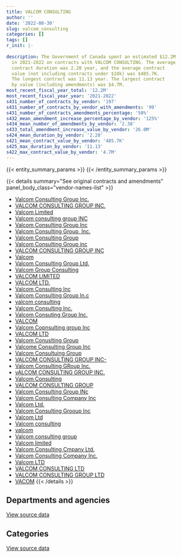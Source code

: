 ```yaml
---
title: VALCOM CONSULTING
author: ''
date: '2022-08-30'
slug: valcom_consulting
categories: []
tags: []
r_init: |-
  
description: The Government of Canada spent an estimated $12.2M
  in 2021-2022 on contracts with VALCOM CONSULTING. The average
  contract duration was 2.28 year, and the average contract
  value (not including contracts under $10k) was $485.7K.
  The longest contract was 11.13 year. The largest contract
  by value (including amendments) was $4.7M.
most_recent_fiscal_year_total: '12.2M'
most_recent_fiscal_year_year: '2021-2022'
s431_number_of_contracts_by_vendor: '197'
s431_number_of_contracts_by_vendor_with_amendments: '99'
s431_number_of_contracts_amendments_percentage: '50%'
s432_mean_amendment_increase_percentage_by_vendor: '125%'
s434_mean_number_of_amendments_by_vendor: '2.38'
s433_total_amendment_increase_value_by_vendor: '26.0M'
s424_mean_duration_by_vendor: '2.28'
s421_mean_contract_value_by_vendor: '485.7K'
s425_max_duration_by_vendor: '11.13'
s422_max_contract_value_by_vendor: '4.7M'
---
```


<script src="/rmarkdown-libs/htmlwidgets/htmlwidgets.js"></script>
<link href="/rmarkdown-libs/datatables-css/datatables-crosstalk.css" rel="stylesheet" />
<script src="/rmarkdown-libs/datatables-binding/datatables.js"></script>
<script src="/rmarkdown-libs/jquery/jquery-3.6.0.min.js"></script>
<link href="/rmarkdown-libs/dt-core-bootstrap/css/dataTables.bootstrap.min.css" rel="stylesheet" />
<link href="/rmarkdown-libs/dt-core-bootstrap/css/dataTables.bootstrap.extra.css" rel="stylesheet" />
<script src="/rmarkdown-libs/dt-core-bootstrap/js/jquery.dataTables.min.js"></script>
<script src="/rmarkdown-libs/dt-core-bootstrap/js/dataTables.bootstrap.min.js"></script>
<link href="/rmarkdown-libs/crosstalk/css/crosstalk.min.css" rel="stylesheet" />
<script src="/rmarkdown-libs/crosstalk/js/crosstalk.min.js"></script>
<script src="/rmarkdown-libs/htmlwidgets/htmlwidgets.js"></script>
<link href="/rmarkdown-libs/datatables-css/datatables-crosstalk.css" rel="stylesheet" />
<script src="/rmarkdown-libs/datatables-binding/datatables.js"></script>
<script src="/rmarkdown-libs/jquery/jquery-3.6.0.min.js"></script>
<link href="/rmarkdown-libs/dt-core-bootstrap/css/dataTables.bootstrap.min.css" rel="stylesheet" />
<link href="/rmarkdown-libs/dt-core-bootstrap/css/dataTables.bootstrap.extra.css" rel="stylesheet" />
<script src="/rmarkdown-libs/dt-core-bootstrap/js/jquery.dataTables.min.js"></script>
<script src="/rmarkdown-libs/dt-core-bootstrap/js/dataTables.bootstrap.min.js"></script>
<link href="/rmarkdown-libs/crosstalk/css/crosstalk.min.css" rel="stylesheet" />
<script src="/rmarkdown-libs/crosstalk/js/crosstalk.min.js"></script>

{{< entity_summary_params >}}
{{< /entity_summary_params >}}

{{< details summary="See original contracts and amendments" panel_body_class="vendor-names-list" >}}
- [Valcom Consulting Group Inc.](https://search.open.canada.ca/en/ct/?sort=contract_value_f%20desc&page=1&search_text=%22Valcom%20Consulting%20Group%20Inc.%22)
- [VALCOM CONSULTING GROUP INC.](https://search.open.canada.ca/en/ct/?sort=contract_value_f%20desc&page=1&search_text=%22VALCOM%20CONSULTING%20GROUP%20INC.%22)
- [Valcom Limited](https://search.open.canada.ca/en/ct/?sort=contract_value_f%20desc&page=1&search_text=%22Valcom%20Limited%22)
- [Valcom consulting group INC](https://search.open.canada.ca/en/ct/?sort=contract_value_f%20desc&page=1&search_text=%22Valcom%20consulting%20group%20INC%22)
- [Valcom Consulting Group Inc](https://search.open.canada.ca/en/ct/?sort=contract_value_f%20desc&page=1&search_text=%22Valcom%20Consulting%20Group%20Inc%22)
- [Valcom Consulting Group, Inc.](https://search.open.canada.ca/en/ct/?sort=contract_value_f%20desc&page=1&search_text=%22Valcom%20Consulting%20Group%2c%20Inc.%22)
- [Valcom Consulting Group](https://search.open.canada.ca/en/ct/?sort=contract_value_f%20desc&page=1&search_text=%22Valcom%20Consulting%20Group%22)
- [Valcom Consulting Group inc](https://search.open.canada.ca/en/ct/?sort=contract_value_f%20desc&page=1&search_text=%22Valcom%20Consulting%20Group%20inc%22)
- [VALCOM CONSULTING GROUP INC](https://search.open.canada.ca/en/ct/?sort=contract_value_f%20desc&page=1&search_text=%22VALCOM%20CONSULTING%20GROUP%20INC%22)
- [Valcom](https://search.open.canada.ca/en/ct/?sort=contract_value_f%20desc&page=1&search_text=%22Valcom%22)
- [Valcom Consulting Group Ltd.](https://search.open.canada.ca/en/ct/?sort=contract_value_f%20desc&page=1&search_text=%22Valcom%20Consulting%20Group%20Ltd.%22)
- [Valcom Group Consulting](https://search.open.canada.ca/en/ct/?sort=contract_value_f%20desc&page=1&search_text=%22Valcom%20Group%20Consulting%22)
- [VALCOM LIMITED](https://search.open.canada.ca/en/ct/?sort=contract_value_f%20desc&page=1&search_text=%22VALCOM%20LIMITED%22)
- [VALCOM LTD.](https://search.open.canada.ca/en/ct/?sort=contract_value_f%20desc&page=1&search_text=%22VALCOM%20LTD.%22)
- [Valcom Consulting Inc](https://search.open.canada.ca/en/ct/?sort=contract_value_f%20desc&page=1&search_text=%22Valcom%20Consulting%20Inc%22)
- [Valcom Consulting Group In.c](https://search.open.canada.ca/en/ct/?sort=contract_value_f%20desc&page=1&search_text=%22Valcom%20Consulting%20Group%20In.c%22)
- [valcom consulting](https://search.open.canada.ca/en/ct/?sort=contract_value_f%20desc&page=1&search_text=%22valcom%20consulting%22)
- [Valcom Consulting Inc.](https://search.open.canada.ca/en/ct/?sort=contract_value_f%20desc&page=1&search_text=%22Valcom%20Consulting%20Inc.%22)
- [Valcom Consuting Group Inc.](https://search.open.canada.ca/en/ct/?sort=contract_value_f%20desc&page=1&search_text=%22Valcom%20Consuting%20Group%20Inc.%22)
- [VALCOM](https://search.open.canada.ca/en/ct/?sort=contract_value_f%20desc&page=1&search_text=%22VALCOM%22)
- [Valcom Copnsulting group Inc](https://search.open.canada.ca/en/ct/?sort=contract_value_f%20desc&page=1&search_text=%22Valcom%20Copnsulting%20group%20Inc%22)
- [VALCOM LTD](https://search.open.canada.ca/en/ct/?sort=contract_value_f%20desc&page=1&search_text=%22VALCOM%20LTD%22)
- [Valcom Conuslting Group](https://search.open.canada.ca/en/ct/?sort=contract_value_f%20desc&page=1&search_text=%22Valcom%20Conuslting%20Group%22)
- [Valcome Consulting Group Inc](https://search.open.canada.ca/en/ct/?sort=contract_value_f%20desc&page=1&search_text=%22Valcome%20Consulting%20Group%20Inc%22)
- [Valcom Consultuing Group](https://search.open.canada.ca/en/ct/?sort=contract_value_f%20desc&page=1&search_text=%22Valcom%20Consultuing%20Group%22)
- [VALCOM CONSULTING GROUP INC-](https://search.open.canada.ca/en/ct/?sort=contract_value_f%20desc&page=1&search_text=%22VALCOM%20CONSULTING%20GROUP%20INC-%22)
- [Valcom Consulting GRoup Inc.](https://search.open.canada.ca/en/ct/?sort=contract_value_f%20desc&page=1&search_text=%22Valcom%20Consulting%20GRoup%20Inc.%22)
- [vALCOM CONSULTING GROUP INC.](https://search.open.canada.ca/en/ct/?sort=contract_value_f%20desc&page=1&search_text=%22vALCOM%20CONSULTING%20GROUP%20INC.%22)
- [Valcom Consulting](https://search.open.canada.ca/en/ct/?sort=contract_value_f%20desc&page=1&search_text=%22Valcom%20Consulting%22)
- [VALCOM CONSULTING GROUP](https://search.open.canada.ca/en/ct/?sort=contract_value_f%20desc&page=1&search_text=%22VALCOM%20CONSULTING%20GROUP%22)
- [Valcom Consulting Group INc](https://search.open.canada.ca/en/ct/?sort=contract_value_f%20desc&page=1&search_text=%22Valcom%20Consulting%20Group%20INc%22)
- [Valcom Consulting Company Inc](https://search.open.canada.ca/en/ct/?sort=contract_value_f%20desc&page=1&search_text=%22Valcom%20Consulting%20Company%20Inc%22)
- [Valcom Ltd.](https://search.open.canada.ca/en/ct/?sort=contract_value_f%20desc&page=1&search_text=%22Valcom%20Ltd.%22)
- [Valcom Consulting Grooup Inc](https://search.open.canada.ca/en/ct/?sort=contract_value_f%20desc&page=1&search_text=%22Valcom%20Consulting%20Grooup%20Inc%22)
- [Valcom Ltd](https://search.open.canada.ca/en/ct/?sort=contract_value_f%20desc&page=1&search_text=%22Valcom%20Ltd%22)
- [Valcom consulting](https://search.open.canada.ca/en/ct/?sort=contract_value_f%20desc&page=1&search_text=%22Valcom%20consulting%22)
- [valcom](https://search.open.canada.ca/en/ct/?sort=contract_value_f%20desc&page=1&search_text=%22valcom%22)
- [Valcom consulting group](https://search.open.canada.ca/en/ct/?sort=contract_value_f%20desc&page=1&search_text=%22Valcom%20consulting%20group%22)
- [Valcom limited](https://search.open.canada.ca/en/ct/?sort=contract_value_f%20desc&page=1&search_text=%22Valcom%20limited%22)
- [Valcom Consulting Cmpany Ltd.](https://search.open.canada.ca/en/ct/?sort=contract_value_f%20desc&page=1&search_text=%22Valcom%20Consulting%20Cmpany%20Ltd.%22)
- [Valcom Consulting Company Inc.](https://search.open.canada.ca/en/ct/?sort=contract_value_f%20desc&page=1&search_text=%22Valcom%20Consulting%20Company%20Inc.%22)
- [Valcom LTD](https://search.open.canada.ca/en/ct/?sort=contract_value_f%20desc&page=1&search_text=%22Valcom%20LTD%22)
- [VALCOM CONSULTING LTD](https://search.open.canada.ca/en/ct/?sort=contract_value_f%20desc&page=1&search_text=%22VALCOM%20CONSULTING%20LTD%22)
- [VALCOM CONSULTING GROUP LTD](https://search.open.canada.ca/en/ct/?sort=contract_value_f%20desc&page=1&search_text=%22VALCOM%20CONSULTING%20GROUP%20LTD%22)
- [VACOM](https://search.open.canada.ca/en/ct/?sort=contract_value_f%20desc&page=1&search_text=%22VACOM%22)
{{< /details >}}

## Departments and agencies

<div id="htmlwidget-1" style="width:100%;height:auto;" class="datatables html-widget"></div>
<script type="application/json" data-for="htmlwidget-1">{"x":{"style":"bootstrap","filter":"none","vertical":false,"data":[["<a href=\"/departments/cas-satj/\">Courts Administration Service<\/a>","<a href=\"/departments/dfatd-maecd/\">Global Affairs Canada<\/a>","<a href=\"/departments/dfo-mpo/\">Fisheries and Oceans Canada<\/a>","<a href=\"/departments/dnd-mdn/\">National Defence<\/a>","<a href=\"/departments/nrc-cnrc/\">National Research Council Canada<\/a>","<a href=\"/departments/pwgsc-tpsgc/\">Public Services and Procurement Canada<\/a>","<a href=\"/departments/ssc-spc/\">Shared Services Canada<\/a>"],[null,null,318695.68,13132663.6,12526.77,52597.92,435506.63],[62223.2,null,83562.49,11792239.45,null,359201.06,436699.8],[null,null,20924.83,13780482.38,null,358219.64,218349.9],[null,9790.54,58209.07,11763886.37,null,322888.39,null]],"container":"<table class=\"table table-striped table-hover row-border order-column display\">\n  <thead>\n    <tr>\n      <th>Department<\/th>\n      <th>2018-2019<\/th>\n      <th>2019-2020<\/th>\n      <th>2020-2021<\/th>\n      <th>2021-2022<\/th>\n    <\/tr>\n  <\/thead>\n<\/table>","options":{"order":[[4,"desc"]],"pageLength":10,"autoWidth":true,"columnDefs":[{"targets":1,"render":"function(data, type, row, meta) {\n    return type !== 'display' ? data : DTWidget.formatCurrency(data, \"$\", 2, 3, \",\", \".\", true, null);\n  }"},{"targets":2,"render":"function(data, type, row, meta) {\n    return type !== 'display' ? data : DTWidget.formatCurrency(data, \"$\", 2, 3, \",\", \".\", true, null);\n  }"},{"targets":3,"render":"function(data, type, row, meta) {\n    return type !== 'display' ? data : DTWidget.formatCurrency(data, \"$\", 2, 3, \",\", \".\", true, null);\n  }"},{"targets":4,"render":"function(data, type, row, meta) {\n    return type !== 'display' ? data : DTWidget.formatCurrency(data, \"$\", 2, 3, \",\", \".\", true, null);\n  }"},{"width":"16%","targets":[1,2,3,4]},{"className":"dt-right","targets":[1,2,3,4]}],"orderClasses":false}},"evals":["options.columnDefs.0.render","options.columnDefs.1.render","options.columnDefs.2.render","options.columnDefs.3.render"],"jsHooks":[]}</script>
<p class="text-right">
<a href="https://github.com/GoC-Spending/contracts-data/tree/main/data/out/vendors/valcom_consulting/summary_by_fiscal_year_by_department.csv" class="source-data-link btn btn-link">View source data</a>
</p>

## Categories

<div id="htmlwidget-2" style="width:100%;height:auto;" class="datatables html-widget"></div>
<script type="application/json" data-for="htmlwidget-2">{"x":{"style":"bootstrap","filter":"none","vertical":false,"data":[["<a href=\"/categories/other/\">(Other)<\/a>","<a href=\"/categories/facilities_and_construction/\">Facilities and construction<\/a>","<a href=\"/categories/defence/\">Defence<\/a>","<a href=\"/categories/professional_services/\">Professional services<\/a>","<a href=\"/categories/information_technology/\">Information technology<\/a>","<a href=\"/categories/industrial_products_and_services/\">Industrial products and services<\/a>","<a href=\"/categories/security_and_protection/\">Security and protection<\/a>","<a href=\"/categories/human_capital/\">Human capital<\/a>"],[435506.63,5621152.06,2006604.99,5482969.72,null,40324.77,null,365432.43],[436699.8,3848175.36,2211723.8,5927609.31,62223.2,null,null,247494.53],[218349.9,3767852.07,1414972.74,8325208.25,null,25194.5,1276.25,625123.04],[null,1986515.14,1246306.28,7687472.35,9790.54,12755.11,155276.83,1056658.12]],"container":"<table class=\"table table-striped table-hover row-border order-column display\">\n  <thead>\n    <tr>\n      <th>Category<\/th>\n      <th>2018-2019<\/th>\n      <th>2019-2020<\/th>\n      <th>2020-2021<\/th>\n      <th>2021-2022<\/th>\n    <\/tr>\n  <\/thead>\n<\/table>","options":{"order":[[4,"desc"]],"dom":"t","pageLength":30,"autoWidth":true,"columnDefs":[{"targets":1,"render":"function(data, type, row, meta) {\n    return type !== 'display' ? data : DTWidget.formatCurrency(data, \"$\", 2, 3, \",\", \".\", true, null);\n  }"},{"targets":2,"render":"function(data, type, row, meta) {\n    return type !== 'display' ? data : DTWidget.formatCurrency(data, \"$\", 2, 3, \",\", \".\", true, null);\n  }"},{"targets":3,"render":"function(data, type, row, meta) {\n    return type !== 'display' ? data : DTWidget.formatCurrency(data, \"$\", 2, 3, \",\", \".\", true, null);\n  }"},{"targets":4,"render":"function(data, type, row, meta) {\n    return type !== 'display' ? data : DTWidget.formatCurrency(data, \"$\", 2, 3, \",\", \".\", true, null);\n  }"},{"width":"16%","targets":[1,2,3,4]},{"className":"dt-right","targets":[1,2,3,4]}],"orderClasses":false,"lengthMenu":[10,25,30,50,100]}},"evals":["options.columnDefs.0.render","options.columnDefs.1.render","options.columnDefs.2.render","options.columnDefs.3.render"],"jsHooks":[]}</script>
<p class="text-right">
<a href="https://github.com/GoC-Spending/contracts-data/tree/main/data/out/vendors/valcom_consulting/summary_by_fiscal_year_by_category.csv" class="source-data-link btn btn-link">View source data</a>
</p>
